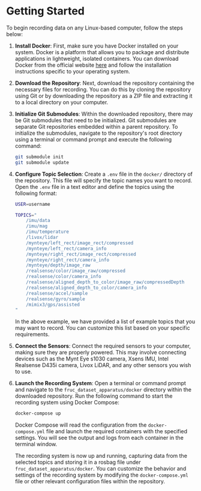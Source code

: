 # Getting Started

To begin recording data on any Linux-based computer, follow the steps below:

1. **Install Docker**: First, make sure you have Docker installed on your system. Docker is a platform that allows you to package and distribute applications in lightweight, isolated containers. You can download Docker from the official website [here](https://www.docker.com/) and follow the installation instructions specific to your operating system.

2. **Download the Repository**: Next, download the repository containing the necessary files for recording. You can do this by cloning the repository using Git or by downloading the repository as a ZIP file and extracting it to a local directory on your computer.

3. **Initialize Git Submodules**: Within the downloaded repository, there may be Git submodules that need to be initialized. Git submodules are separate Git repositories embedded within a parent repository. To initialize the submodules, navigate to the repository's root directory using a terminal or command prompt and execute the following command:
   ```bash
   git submodule init
   git submodule update
   ```

4. **Configure Topic Selection**: Create a `.env` file in the `docker/` directory of the repository. This file will specify the topic names you want to record. Open the `.env` file in a text editor and define the topics using the following format:
   ```bash
   USER=username

   TOPICS="
       /imu/data
       /imu/mag
       /imu/temperature
       /livox/lidar
       /mynteye/left_rect/image_rect/compressed
       /mynteye/left_rect/camera_info
       /mynteye/right_rect/image_rect/compressed
       /mynteye/right_rect/camera_info
       /mynteye/depth/image_raw
       /realsense/color/image_raw/compressed
       /realsense/color/camera_info
       /realsense/aligned_depth_to_color/image_raw/compressedDepth
       /realsense/aligned_depth_to_color/camera_info
       /realsense/accel/sample
       /realsense/gyro/sample
       /mimix3/gps/assisted
   "
   ```

   In the above example, we have provided a list of example topics that you may want to record. You can customize this list based on your specific requirements.

5. **Connect the Sensors**: Connect the required sensors to your computer, making sure they are properly powered. This may involve connecting devices such as the Mynt Eye s1030 camera, Xsens IMU, Intel Realsense D435i camera, Livox LiDAR, and any other sensors you wish to use.

6. **Launch the Recording System**: Open a terminal or command prompt and navigate to the `fruc_dataset_apparatus/docker` directory within the downloaded repository. Run the following command to start the recording system using Docker Compose:
   ```bash
   docker-compose up
   ```

   Docker Compose will read the configuration from the `docker-compose.yml` file and launch the required containers with the specified settings. You will see the output and logs from each container in the terminal window.

   The recording system is now up and running, capturing data from the selected topics and storing it in a rosbag file under `fruc_dataset_apparatus/docker`. You can customize the behavior and settings of the recording system by modifying the `docker-compose.yml` file or other relevant configuration files within the repository.
